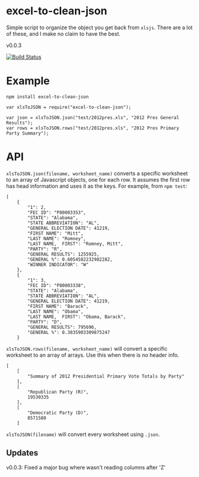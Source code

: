 # excel-to-clean-json
Simple script to organize the object you get back from `xlsjs`. There are a lot of these, and I make no claim to have the best.

v0.0.3

[![Build Status](https://travis-ci.org/wilson428/excel-to-clean-json.png)](https://travis-ci.org/wilson428/downcache)

# Example

	npm install excel-to-clean-json

	var xlsToJSON = require("excel-to-clean-json");

	var json = xlsToJSON.json("test/2012pres.xls", "2012 Pres General Results");
	var rows = xlsToJSON.rows("test/2012pres.xls", "2012 Pres Primary Party Summary");

# API

`xlsToJSON.json(filename, worksheet_name)` converts a specific worksheet to an array of Javascript objects, one for each row. It assumes the first row has head information and uses it as the keys. For example, from `npm test`:

	[
		{
		    "1": 2,
		    "FEC ID": "P80003353",
		    "STATE": "Alabama",
		    "STATE ABBREVIATION": "AL",
		    "GENERAL ELECTION DATE": 41219,
		    "FIRST NAME": "Mitt",
		    "LAST NAME": "Romney",
		    "LAST NAME,  FIRST": "Romney, Mitt",
		    "PARTY": "R",
		    "GENERAL RESULTS": 1255925,
		    "GENERAL %": 0.6054582232982282,
		    "WINNER INDICATOR": "W"
		},
		{
		    "1": 3,
		    "FEC ID": "P80003338",
		    "STATE": "Alabama",
		    "STATE ABBREVIATION": "AL",
		    "GENERAL ELECTION DATE": 41219,
		    "FIRST NAME": "Barack",
		    "LAST NAME": "Obama",
		    "LAST NAME,  FIRST": "Obama, Barack",
		    "PARTY": "D",
		    "GENERAL RESULTS": 795696,
		    "GENERAL %": 0.3835903309875247
		}


`xlsToJSON.rows(filename, worksheet_name)` will convert a specific worksheet to an array of arrays. Use this when there is no header info.

	[
		[
    		"Summary of 2012 Presidential Primary Vote Totals by Party"
  		],
  		[
		    "Republican Party (R)",
		    19530335
		],
		[
			"Democratic Party (D)",
			8571580
		]


`xlsToJSON(filename)` will convert every worksheet using `.json`.

## Updates
v0.0.3: Fixed a major bug where wasn't reading columns after 'Z'